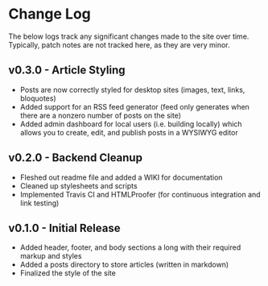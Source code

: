 # Change Log
The below logs track any significant changes made to the site over time. Typically, patch notes are not tracked here, as they are very minor.

## v0.3.0 - Article Styling 
- Posts are now correctly styled for desktop sites (images, text, links, bloquotes)
- Added support for an RSS feed generator (feed only generates when there are a nonzero number of posts on the site)
- Added admin dashboard for local users (i.e. building locally) which allows you to create, edit, and publish posts in a WYSIWYG editor

## v0.2.0 - Backend Cleanup
- Fleshed out readme file and added a WIKI for documentation
- Cleaned up stylesheets and scripts
- Implemented Travis CI and HTMLProofer (for continuous integration and link testing)

## v0.1.0 - Initial Release
- Added header, footer, and body sections a long with their required markup and styles
- Added a posts directory to store articles (written in markdown)
- Finalized the style of the site
